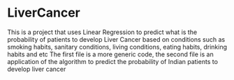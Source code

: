 # LiverCancer
This is a project that uses Linear Regression to predict what is the probability of patients to develop Liver Cancer based on conditions such as smoking habits, sanitary conditions, living conditions, eating habits, drinking habits and etc
The first file is a more generic code, the second file is an application of the algorithm to predict the probability of Indian patients to develop liver cancer
